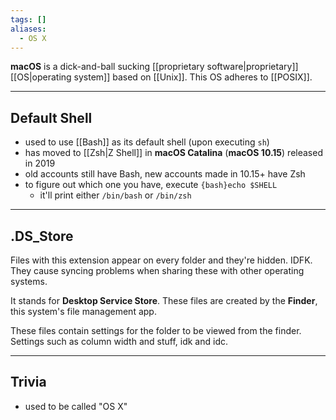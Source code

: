 ```yaml
---
tags: []
aliases:
  - OS X
---
```

**macOS** is a dick-and-ball sucking [[proprietary software|proprietary]] [[OS|operating system]] based on [[Unix]].
This OS adheres to [[POSIX]].

---

## Default Shell

- used to use [[Bash]] as its default shell (upon executing `sh`)
- has moved to [[Zsh|Z Shell]] in **macOS Catalina** (**macOS 10.15**) released in 2019
- old accounts still have Bash, new accounts made in 10.15+ have Zsh
- to figure out which one you have, execute `{bash}echo $SHELL`
	- it'll print either `/bin/bash` or `/bin/zsh`

---

## .DS_Store

Files with this extension appear on every folder and they're hidden. IDFK.
They cause syncing problems when sharing these with other operating systems.

It stands for **Desktop Service Store**. These files are created by the **Finder**, this system's file management app.

These files contain settings for the folder to be viewed from the finder.
Settings such as column width and stuff, idk and idc.

---

## Trivia

- used to be called "OS X"
